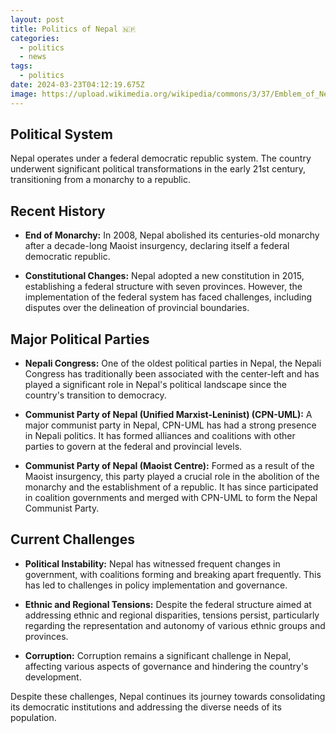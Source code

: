 ```yaml
---
layout: post
title: Politics of Nepal 🇳🇵
categories:
  - politics
  - news
tags:
  - politics
date: 2024-03-23T04:12:19.675Z
image: https://upload.wikimedia.org/wikipedia/commons/3/37/Emblem_of_Nepal_%28alternative%29.svg
---
```


## Political System

Nepal operates under a federal democratic republic system. The country underwent significant political transformations in the early 21st century, transitioning from a monarchy to a republic.

## Recent History

- **End of Monarchy:** In 2008, Nepal abolished its centuries-old monarchy after a decade-long Maoist insurgency, declaring itself a federal democratic republic.

- **Constitutional Changes:** Nepal adopted a new constitution in 2015, establishing a federal structure with seven provinces. However, the implementation of the federal system has faced challenges, including disputes over the delineation of provincial boundaries.

## Major Political Parties

- **Nepali Congress:** One of the oldest political parties in Nepal, the Nepali Congress has traditionally been associated with the center-left and has played a significant role in Nepal's political landscape since the country's transition to democracy.

- **Communist Party of Nepal (Unified Marxist-Leninist) (CPN-UML):** A major communist party in Nepal, CPN-UML has had a strong presence in Nepali politics. It has formed alliances and coalitions with other parties to govern at the federal and provincial levels.

- **Communist Party of Nepal (Maoist Centre):** Formed as a result of the Maoist insurgency, this party played a crucial role in the abolition of the monarchy and the establishment of a republic. It has since participated in coalition governments and merged with CPN-UML to form the Nepal Communist Party.

## Current Challenges

- **Political Instability:** Nepal has witnessed frequent changes in government, with coalitions forming and breaking apart frequently. This has led to challenges in policy implementation and governance.

- **Ethnic and Regional Tensions:** Despite the federal structure aimed at addressing ethnic and regional disparities, tensions persist, particularly regarding the representation and autonomy of various ethnic groups and provinces.

- **Corruption:** Corruption remains a significant challenge in Nepal, affecting various aspects of governance and hindering the country's development.

Despite these challenges, Nepal continues its journey towards consolidating its democratic institutions and addressing the diverse needs of its population.
